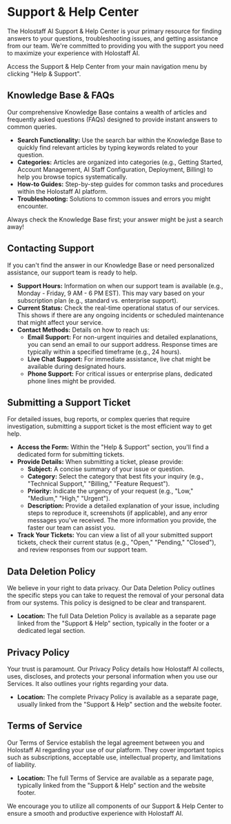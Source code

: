 # Support & Help Center

The Holostaff AI Support & Help Center is your primary resource for finding answers to your questions, troubleshooting issues, and getting assistance from our team. We're committed to providing you with the support you need to maximize your experience with Holostaff AI.

Access the Support & Help Center from your main navigation menu by clicking "Help & Support".

## Knowledge Base & FAQs

Our comprehensive Knowledge Base contains a wealth of articles and frequently asked questions (FAQs) designed to provide instant answers to common queries.

*   **Search Functionality:** Use the search bar within the Knowledge Base to quickly find relevant articles by typing keywords related to your question.
*   **Categories:** Articles are organized into categories (e.g., Getting Started, Account Management, AI Staff Configuration, Deployment, Billing) to help you browse topics systematically.
*   **How-to Guides:** Step-by-step guides for common tasks and procedures within the Holostaff AI platform.
*   **Troubleshooting:** Solutions to common issues and errors you might encounter.

Always check the Knowledge Base first; your answer might be just a search away!

## Contacting Support

If you can't find the answer in our Knowledge Base or need personalized assistance, our support team is ready to help.

*   **Support Hours:** Information on when our support team is available (e.g., Monday - Friday, 9 AM - 6 PM EST). This may vary based on your subscription plan (e.g., standard vs. enterprise support).
*   **Current Status:** Check the real-time operational status of our services. This shows if there are any ongoing incidents or scheduled maintenance that might affect your service.
*   **Contact Methods:** Details on how to reach us:
    *   **Email Support:** For non-urgent inquiries and detailed explanations, you can send an email to our support address. Response times are typically within a specified timeframe (e.g., 24 hours).
    *   **Live Chat Support:** For immediate assistance, live chat might be available during designated hours.
    *   **Phone Support:** For critical issues or enterprise plans, dedicated phone lines might be provided.

## Submitting a Support Ticket

For detailed issues, bug reports, or complex queries that require investigation, submitting a support ticket is the most efficient way to get help.

*   **Access the Form:** Within the "Help & Support" section, you'll find a dedicated form for submitting tickets.
*   **Provide Details:** When submitting a ticket, please provide:
    *   **Subject:** A concise summary of your issue or question.
    *   **Category:** Select the category that best fits your inquiry (e.g., "Technical Support," "Billing," "Feature Request").
    *   **Priority:** Indicate the urgency of your request (e.g., "Low," "Medium," "High," "Urgent").
    *   **Description:** Provide a detailed explanation of your issue, including steps to reproduce it, screenshots (if applicable), and any error messages you've received. The more information you provide, the faster our team can assist you.
*   **Track Your Tickets:** You can view a list of all your submitted support tickets, check their current status (e.g., "Open," "Pending," "Closed"), and review responses from our support team.

## Data Deletion Policy

We believe in your right to data privacy. Our Data Deletion Policy outlines the specific steps you can take to request the removal of your personal data from our systems. This policy is designed to be clear and transparent.

*   **Location:** The full Data Deletion Policy is available as a separate page linked from the "Support & Help" section, typically in the footer or a dedicated legal section.

## Privacy Policy

Your trust is paramount. Our Privacy Policy details how Holostaff AI collects, uses, discloses, and protects your personal information when you use our Services. It also outlines your rights regarding your data.

*   **Location:** The complete Privacy Policy is available as a separate page, usually linked from the "Support & Help" section and the website footer.

## Terms of Service

Our Terms of Service establish the legal agreement between you and Holostaff AI regarding your use of our platform. They cover important topics such as subscriptions, acceptable use, intellectual property, and limitations of liability.

*   **Location:** The full Terms of Service are available as a separate page, typically linked from the "Support & Help" section and the website footer.

We encourage you to utilize all components of our Support & Help Center to ensure a smooth and productive experience with Holostaff AI.